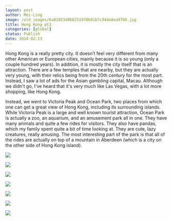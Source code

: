 ```yaml
---
layout: post
author: Mei-Ling
image: /old_images/6a0105349b8251970b01b7c94de8ea970b.jpg
title: Hong Kong pt3
categories: [global]
status: Publish
date: 2018-02-13
---
```


Hong Kong is a really pretty city. It doesn’t feel very different from many other American or European cities, mainly because it is so young (only a couple hundred years). In addition, it is mostly the city itself that is an attraction. There are a few temples that are nearby, but they are actually very young, with their relics being from the 20th century for the most part. Instead, I saw a lot of ads for the Asian gambling capital, Macau. Although we didn't go, I've heard that it's very much like Las Vegas, with a lot more shopping, like Hong Kong.

Instead, we went to Victoria Peak and Ocean Park, two places from which one can get a great view of Hong Kong, including its surrounding islands. While Victoria Peak is a large and well known tourist attraction, Ocean Park is actually a zoo, an aquarium, and an amusement park all in one. They have many animals and quite a few rides for visitors. They also have pandas, which my family spent quite a bit of time looking at. They are cute, lazy creatures, really amusing. The most interesting part of the park is that all of the rides are actually on top of a mountain in Aberdeen (which is a city on the other side of Hong Kong Island).

![](/old_images/6a01bb09a3c88f970d01b8d2d853b6970c-pi.jpg)

![](/old_images/6a01bb09a3c88f970d01b8d2d853bc970c-pi.jpg)

![](/old_images/6a0105349b8251970b01b7c94de8e6970b.jpg)



![](/old_images/6a0105349b8251970b01b8d2d853cd970c.jpg)

![](/old_images/6a0105349b8251970b01b8d2d853c5970c.jpg)

![](/old_images/6a0105349b8251970b01b8d2d853c9970c.jpg)

![](/old_images/6a0105349b8251970b01b8d2d853c1970c.jpg)

